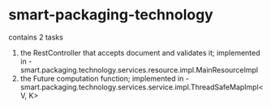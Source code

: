 # smart-packaging-technology
contains 2 tasks
1. the RestController that accepts document and validates it;
implemented in - smart.packaging.technology.services.resource.impl.MainResourceImpl
2. the Future computation function;
implemented in - smart.packaging.technology.services.service.impl.ThreadSafeMapImpl<V, K>